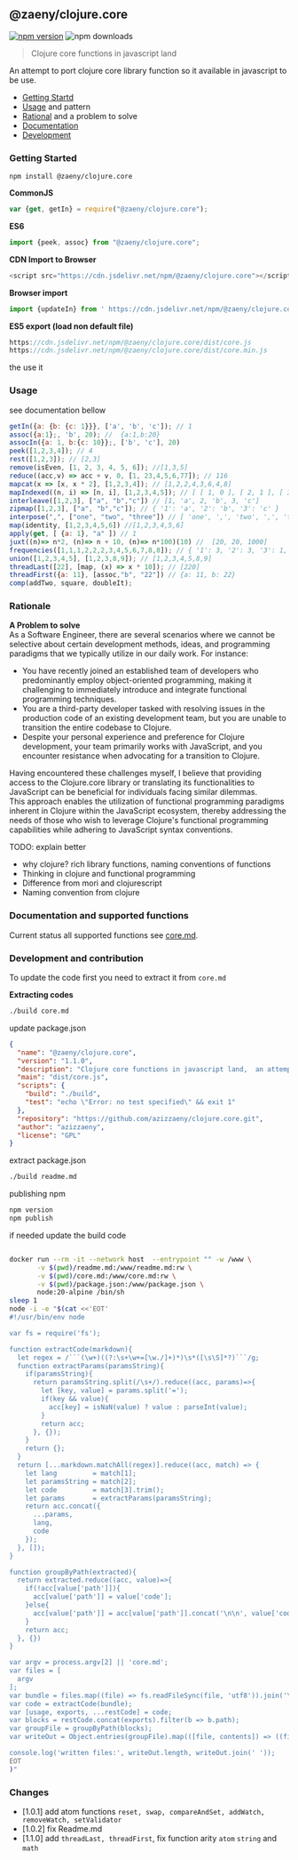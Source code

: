 ## @zaeny/clojure.core

[![npm version](https://img.shields.io/npm/v/@zaeny/clojure.core.svg)](https://www.npmjs.com/package/@zaeny/clojure.core)
![npm downloads](https://img.shields.io/npm/dm/@zaeny/clojure.core.svg)  

> Clojure core functions in javascript land    


An attempt to port clojure core library function so it available in javascript to be use.   


- [Getting Startd](#getting-started)  
- [Usage](#usage) and pattern
- [Rational](#Rational) and a problem to solve
- [Documentation](#documentation)
- [Development](#development)

### Getting Started  
 ``` 
 npm install @zaeny/clojure.core 
 ``` 
**CommonJS**
```js 
var {get, getIn} = require("@zaeny/clojure.core");  
```
**ES6**
```js
import {peek, assoc} from "@zaeny/clojure.core";
```
**CDN Import to Browser**
```js
<script src="https://cdn.jsdelivr.net/npm/@zaeny/clojure.core"></script>
```   
**Browser import**
```js
import {updateIn} from ' https://cdn.jsdelivr.net/npm/@zaeny/clojure.core/+esm';
```
**ES5 export (load non default file)**
```js 
https://cdn.jsdelivr.net/npm/@zaeny/clojure.core/dist/core.js
https://cdn.jsdelivr.net/npm/@zaeny/clojure.core/dist/core.min.js
```
the  use it   

### Usage
see documentation bellow 

```js
getIn({a: {b: {c: 1}}}, ['a', 'b', 'c']); // 1
assoc({a:1};, 'b', 20); //  {a:1,b:20}
assocIn({a: 1, b:{c: 10}};, ['b', 'c'], 20)
peek([1,2,3,4]); // 4
rest([1,2,3]); // [2,3]
remove(isEven, [1, 2, 3, 4, 5, 6]); //[1,3,5]
reduce((acc,v) => acc + v, 0, [1, 23,4,5,6,77]); // 116
mapcat(x => [x, x * 2], [1,2,3,4]); // [1,2,2,4,3,6,4,8]
mapIndexed((n, i) => [n, i], [1,2,3,4,5]); // [ [ 1, 0 ], [ 2, 1 ], [ 3, 2 ], [ 4, 3 ], [ 5, 4]]
interleave([1,2,3], ["a", "b","c"]) // [1, 'a', 2, 'b', 3, 'c']
zipmap([1,2,3], ["a", "b","c"]); // { '1': 'a', '2': 'b', '3': 'c' }
interpose(",", ["one", "two", "three"]) // [ 'one', ',', 'two', ',', 'three' ]
map(identity, [1,2,3,4,5,6]) //[1,2,3,4,5,6]
apply(get, [ {a: 1}, "a" ]) // 1
juxt((n)=> n*2, (n)=> n + 10, (n)=> n*100)(10) //  [20, 20, 1000]
frequencies([1,1,1,2,2,2,3,4,5,6,7,8,8]); // { '1': 3, '2': 3, '3': 1, '4': 1, '5': 1, '6':1, '7': 1, '8': 2 }
union([1,2,3,4,5], [1,2,3,8,9]); // [1,2,3,4,5,8,9]
threadLast([22], [map, (x) => x * 10]); // [220]
threadFirst({a: 11}, [assoc,"b", "22"]) // {a: 11, b: 22}
comp(addTwo, square, doubleIt);
```
   
###  Rationale
**A Problem to solve**   
As a Software Engineer, there are several scenarios where we cannot be selective about certain development methods, ideas, and programming paradigms that we typically utilize in our daily work. For instance:  

- You have recently joined an established team of developers who predominantly employ object-oriented programming, making it challenging to immediately introduce and integrate functional programming techniques.  
- You are a third-party developer tasked with resolving issues in the production code of an existing development team, but you are unable to transition the entire codebase to Clojure.  
- Despite your personal experience and preference for Clojure development, your team primarily works with JavaScript, and you encounter resistance when advocating for a transition to Clojure.  

Having encountered these challenges myself, I believe that providing access to the Clojure.core library or translating its functionalities to JavaScript can be beneficial for individuals facing similar dilemmas.   
This approach enables the utilization of functional programming paradigms inherent in Clojure within the JavaScript ecosystem, thereby addressing the needs of those who wish to leverage Clojure's functional programming capabilities while adhering to JavaScript syntax conventions.

TODO: explain better
 - why clojure?  rich library functions, naming conventions of functions
 - Thinking in clojure and functional programming
 - Difference from mori and clojurescript
 - Naming convention from clojure 


### Documentation and supported functions
Current status all supported functions see [core.md](./core.md). 


### Development and contribution
To update the code first you need to extract it from `core.md` 

**Extracting codes**
```sh
./build core.md
```

update package.json

```json path=package.json
{
  "name": "@zaeny/clojure.core",
  "version": "1.1.0",
  "description": "Clojure core functions in javascript land,  an attempt to port clojure core library function so it available in javascript ",
  "main": "dist/core.js",
  "scripts": {
    "build": "./build",
    "test": "echo \"Error: no test specified\" && exit 1"
  },
  "repository": "https://github.com/azizzaeny/clojure.core.git",
  "author": "azizzaeny",
  "license": "GPL"
}
```

extract package.json
```sh
./build readme.md
```

publishing npm

```sh
npm version
npm publish
```

if needed update the build code

```sh

docker run --rm -it --network host  --entrypoint "" -w /www \
       -v $(pwd)/readme.md:/www/readme.md:rw \
       -v $(pwd)/core.md:/www/core.md:rw \
       -v $(pwd)/package.json:/www/package.json \
       node:20-alpine /bin/sh
sleep 1
node -i -e "$(cat <<'EOT'
#!/usr/bin/env node

var fs = require('fs');

function extractCode(markdown){
  let regex = /```(\w+)((?:\s+\w+=[\w./]+)*)\s*([\s\S]*?)```/g;
  function extractParams(paramsString){
    if(paramsString){
      return paramsString.split(/\s+/).reduce((acc, params)=>{
        let [key, value] = params.split('=');
        if(key && value){
          acc[key] = isNaN(value) ? value : parseInt(value);
        }     
        return acc;
      }, {});
    }
    return {};
  }
  return [...markdown.matchAll(regex)].reduce((acc, match) => {
    let lang         = match[1];
    let paramsString = match[2];
    let code         = match[3].trim();
    let params       = extractParams(paramsString);
    return acc.concat({
      ...params,
      lang,
      code
    });
  }, []);
}

function groupByPath(extracted){
  return extracted.reduce((acc, value)=>{
    if(!acc[value['path']]){
      acc[value['path']] = value['code'];
    }else{
      acc[value['path']] = acc[value['path']].concat('\n\n', value['code'])
    }
    return acc;
  }, {})
}

var argv = process.argv[2] || 'core.md';
var files = [
  argv
];
var bundle = files.map((file) => fs.readFileSync(file, 'utf8')).join('\n');
var code = extractCode(bundle);
var [usage, exports, ...restCode] = code;
var blocks = restCode.concat(exports).filter(b => b.path);
var groupFile = groupByPath(blocks);
var writeOut = Object.entries(groupFile).map(([file, contents]) => ((file) ? fs.writeFileSync(file, contents, { flag: 'w+'}) : file, file))

console.log('written files:', writeOut.length, writeOut.join(' '));
EOT
)"
```

### Changes
 - [1.0.1] add atom functions `reset, swap, compareAndSet, addWatch, removeWatch, setValidator`
 - [1.0.2] fix Readme.md
 - [1.1.0] add `threadLast, threadFirst`, fix function arity `atom` `string` and `math`
